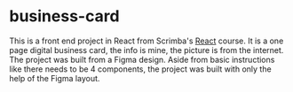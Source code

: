 # business-card

This is a front end project in React from Scrimba's [React](https://scrimba.com/learn/learnreact) course. It is a one page digital business card, the info is mine, the picture is from the internet.
The project was built from a Figma design. Aside from basic instructions like there needs to be 4 components, the project was built with only the help of the Figma layout. 
